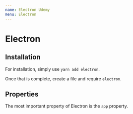 ```yaml
---
name: Electron Udemy
menu: Electron 
---
```

# Electron

## Installation

For installation, simply use `yarn add electron`.

Once that is complete, create a file and require `electron`.

## Properties

The most important property of Electron is the `app` property.


